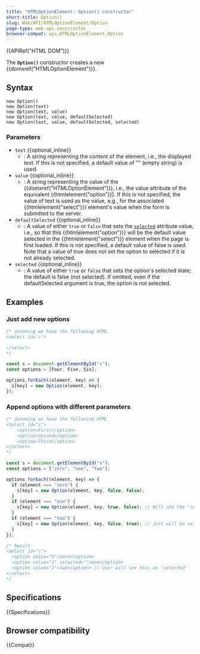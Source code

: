 ```yaml
---
title: "HTMLOptionElement: Option() constructor"
short-title: Option()
slug: Web/API/HTMLOptionElement/Option
page-type: web-api-constructor
browser-compat: api.HTMLOptionElement.Option
---
```


{{APIRef("HTML DOM")}}

The **`Option()`** constructor creates a new
{{domxref("HTMLOptionElement")}}.

## Syntax

```js-nolint
new Option()
new Option(text)
new Option(text, value)
new Option(text, value, defaultSelected)
new Option(text, value, defaultSelected, selected)
```

### Parameters

- `text` {{optional_inline}}
  - : A string representing the content of the element, i.e., the
    displayed text. If this is not specified, a default value of "" (empty string) is
    used.
- `value` {{optional_inline}}
  - : A string representing the value of the
    {{domxref("HTMLOptionElement")}}, i.e., the value attribute of the equivalent
    {{htmlelement("option")}}. If this is not specified, the value of text is used as the
    value, e.g., for the associated {{htmlelement("select")}} element's value when the form
    is submitted to the server.
- `defaultSelected` {{optional_inline}}
  - : A value of either `true` or `false` that sets the [`selected`](/en-US/docs/Web/HTML/Reference/Elements/option#selected)
    attribute value, i.e., so that this {{htmlelement("option")}} will be the default value
    selected in the {{htmlelement("select")}} element when the page is first loaded. If
    this is not specified, a default value of false is used. Note that a value of true
    does not set the option to selected if it is not already selected.
- `selected` {{optional_inline}}
  - : A value of either `true` or `false` that sets the option's selected state; the default is false
    (not selected). If omitted, even if the defaultSelected argument is true, the option
    is not selected.

## Examples

### Just add new options

```js
/* assuming we have the following HTML
<select id='s'>

</select>
*/

const s = document.getElementById("s");
const options = [Four, Five, Six];

options.forEach((element, key) => {
  s[key] = new Option(element, key);
});
```

### Append options with different parameters

```js
/* assuming we have the following HTML
<select id="s">
    <option>First</option>
    <option>Second</option>
    <option>Third</option>
</select>
*/

const s = document.getElementById("s");
const options = ["zero", "one", "two"];

options.forEach((element, key) => {
  if (element === "zero") {
    s[key] = new Option(element, key, false, false);
  }
  if (element === "one") {
    s[key] = new Option(element, key, true, false); // Will add the "selected" attribute
  }
  if (element === "two") {
    s[key] = new Option(element, key, false, true); // Just will be selected in "view"
  }
});

/* Result
<select id="s">
  <option value="0">zero</option>
  <option value="1" selected="">one</option>
  <option value="2">two</option> // User will see this as 'selected'
</select>
*/
```

## Specifications

{{Specifications}}

## Browser compatibility

{{Compat}}
